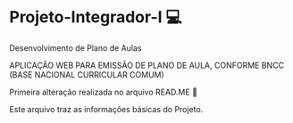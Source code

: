# Projeto-Integrador-I 💻
Desenvolvimento de Plano de Aulas

APLICAÇÃO WEB PARA EMISSÃO DE PLANO DE AULA, CONFORME BNCC (BASE NACIONAL CURRICULAR COMUM)



Primeira alteração realizada no arquivo READ.ME :eagle:

Este arquivo traz as informações básicas do Projeto.
